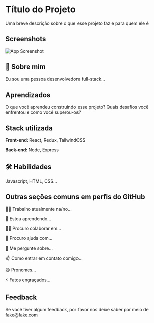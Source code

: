 
# Título do Projeto

Uma breve descrição sobre o que esse projeto faz e para quem ele é


## Screenshots

![App Screenshot](https://via.placeholder.com/468x300?text=App+Screenshot+Here)


## 🚀 Sobre mim
Eu sou uma pessoa desenvolvedora full-stack...


## Aprendizados

O que você aprendeu construindo esse projeto? Quais desafios você enfrentou e como você superou-os?


## Stack utilizada

**Front-end:** React, Redux, TailwindCSS

**Back-end:** Node, Express


## 🛠 Habilidades
Javascript, HTML, CSS...


## Outras seções comuns em perfis do GitHub
👩‍💻 Trabalho atualmente na/no...

🧠 Estou aprendendo...

👯‍♀️ Procuro colaborar em...

🤔 Procuro ajuda com...

💬 Me pergunte sobre...

📫 Como entrar em contato comigo...

😄 Pronomes...

⚡️ Fatos engraçados...


## Feedback

Se você tiver algum feedback, por favor nos deixe saber por meio de fake@fake.com


